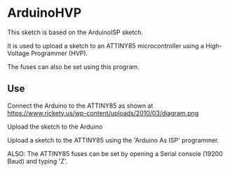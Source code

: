 # ArduinoHVP

This sketch is based on the ArduinoISP sketch.

It is used to upload a sketch to an ATTINY85 microcontroller using a High-Voltage Programmer (HVP).

The fuses can also be set using this program.

## Use

Connect the Arduino to the ATTINY85 as shown at https://www.rickety.us/wp-content/uploads/2010/03/diagram.png

Upload the sketch to the Arduino

Upload a sketch to the ATTINY85 using the 'Arduino As ISP' programmer.

ALSO: The ATTINY85 fuses can be set by opening a Serial console (19200 Baud) and typing 'Z'.
